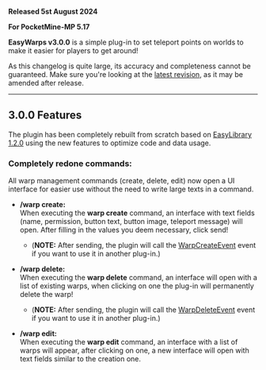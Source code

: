 **Released 5st August 2024**

**For PocketMine-MP 5.17**

**EasyWarps v3.0.0** is a simple plug-in to set teleport points on worlds to make it easier for players to get around!

As this changelog is quite large, its accuracy and completeness cannot be guaranteed. Make sure you're looking at the [latest revision](https://github.com/ImperaZim/EasyWarps/blob/development/changelogs/3.0.md), as it may be amended after release.

----

## 3.0.0 Features
  The plugin has been completely rebuilt from scratch based on [EasyLibrary 1.2.0](https://github.com/ImperaZim/EasyLibrary) using the new features to optimize code and data usage.
  
  ### Completely redone commands:
  All warp management commands (create, delete, edit) now open a UI interface for easier use without the need to write large texts in a command.
  
  - **/warp create:** <br>
  When executing the __warp create__ command, an interface with text fields (name, permission, button text, button image, teleport message) will open. After filling in the values you deem necessary, click send!<br>
    - (__NOTE:__ After sending, the plugin will call the [WarpCreateEvent](https://github.com/ImperaZim/EasyWarps/blob/main/src/imperazim/warp/event/WarpCreateEvent.php) event if you want to use it in another plug-in.)
  
  - **/warp delete:** <br>
  When executing the __warp delete__ command, an interface will open with a list of existing warps, when clicking on one the plug-in will permanently delete the warp!
    - (__NOTE:__ After sending, the plugin will call the [WarpDeleteEvent](https://github.com/ImperaZim/EasyWarps/blob/main/src/imperazim/warp/event/WarpDeleteEvent.php) event if you want to use it in another plug-in.)
  
  - **/warp edit:** <br>
  When executing the __warp edit__ command, an interface with a list of warps will appear, after clicking on one, a new interface will open with text fields similar to the creation one.
